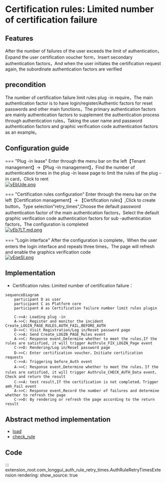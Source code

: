# Certification rules: Limited number of certification failure
## Features

After the number of failures of the user exceeds the limit of authentication，Expand the user certification voucher form，Insert secondary authentication factors，And when the user initiates the certification request again, the subordinate authentication factors are verified

## precondition

The number of certification failure limit rules plug -in require，The main authentication factor is to have login/register/Authentic factors for reset passwords and other main functions，The primary authentication factors are mainly authentication factors to supplement the authentication process through authentication rules，Taking the user name and password authentication factors and graphic verification code authentication factors as an example。

## Configuration guide

=== "Plug -in lease"
    Enter through the menu bar on the left【Tenant management】->【Plug -in management】，Find the number of authentication times in the plug -in lease page to limit the rules of the plug -in card，Click to rent<br/>
    [![vEbUde.png](https://s1.ax1x.com/2022/08/02/vEbUde.png)](https://imgtu.com/i/vEbUde)

=== "Certification rules configuration"
    Enter through the menu bar on the left【Certification management】-> 【Certification rules】,Click to create button，Type selection"retry_times",Choose the default password authentication factor of the main authentication factors，Select the default graphic verification code authentication factors for sub -authentication factors，The configuration is completed<br/>
    [![vEb7LT.md.png](https://s1.ax1x.com/2022/08/02/vEb7LT.md.png)](https://imgtu.com/i/vEb7LT)

=== "Login interface"
    After the configuration is complete，When the user enters the login interface and repeats three times，The page will refresh and enable the graphics verification code<br/>
    [![vEqeSI.png](https://s1.ax1x.com/2022/08/02/vEqeSI.png)](https://imgtu.com/i/vEqeSI)

## Implementation

* Certification rules: Limited number of certification failure：

```mermaid
sequenceDiagram
    participant D as user
    participant C as Platform core
    participant A as Certification failure number limit rules plugin
    
    C->>A: Loading plug -in
    A->>C: Register and monitor the incident Create_LOGIN_PAGE_RULES,AUTH_FAIL,BEFORE_AUTH
    D->>C: Visit Registration/Log in/Reset password page
    C->>A: Send Create_LOGIN_PAGE_Rules event
    A->>C: Response event,Determine whether to meet the rules,If the rules are satisfied, it will trigger Authrule_FIX_LOGIN_Page event
    C->>D: Rendering/Log in/Reset password page
    D->>C: Enter certification voucher，Initiate certification requests
    C->>A: Triggering before_Auth event
    A->>C: Response event,Determine whether to meet the rules，If the rules are satisfied, it will trigger Authrule_CHECK_AUTH_Data event，Check and return the result
    C->>A: test result,If the certification is not completed，Trigger amh_Fail event
    A->>C: Response event,Record the number of failures and determine whether to refresh the page
    C->>D: By rendering or refresh the page according to the return result

```

## Abstract method implementation

* [load](#extension_root.com_longgui_auth_rule_retry_times.AuthRuleRetryTimesExtension.load)
* [check_rule](#extension_root.com_longgui_auth_rule_retry_times.AuthRuleRetryTimesExtension.authenticate)

## Code

::: extension_root.com_longgui_auth_rule_retry_times.AuthRuleRetryTimesExtension
    rendering:
        show_source: true

